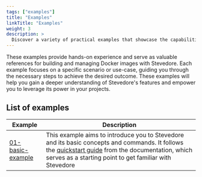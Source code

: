 ```yaml
---
tags: ["examples"]
title: "Examples"
linkTitle: "Examples"
weight: 3
description: >
  Discover a variety of practical examples that showcase the capabilities and usage of Stevedore
---
```


These examples provide hands-on experience and serve as valuable references for building and managing Docker images with Stevedore. Each example focuses on a specific scenario or use-case, guiding you through the necessary steps to achieve the desired outcome. These examples will help you gain a deeper understanding of Stevedore's features and empower you to leverage its power in your projects.

## List of examples
| Example | Description |
|---|---|
| [01-basic-example](https://github.com/gostevedore/stevedore/tree/main/examples/01-basic-example) | This example aims to introduce you to Stevedore and its basic concepts and commands. It follows the [quickstart guide](https://gostevedore.github.io/docs/getting-started/quickstart/) from the documentation, which serves as a starting point to get familiar with Stevedore |

